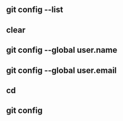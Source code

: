 ## git config --list <!-- --->
## clear<!-- to clear everthing--->
## git config --global user.name<!--to enter ur user name -->
## git config --global user.email<!-- to enter ur email--->
## cd  <!--open the road -->
## git config <!--to know all possible commands-->